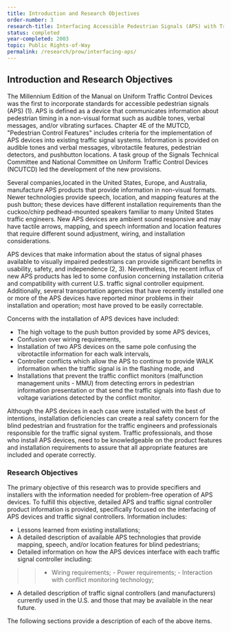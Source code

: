```yaml
---
title: Introduction and Research Objectives
order-number: 3
research-title: Interfacing Accessible Pedestrian Signals (APS) with Traffic Signal Control Equipment
status: completed
year-completed: 2003
topic: Public Rights-of-Way
permalink: /research/prow/interfacing-aps/
---
```


## Introduction and Research Objectives

The Millennium Edition of the Manual on Uniform Traffic Control Devices was the first to incorporate standards for accessible pedestrian signals (APS) (1). APS is defined as a device that communicates information about pedestrian timing in a non-visual format such as audible tones, verbal messages, and/or vibrating surfaces. Chapter 4E of the MUTCD, "Pedestrian Control Features" includes criteria for the implementation of APS devices into existing traffic signal systems. Information is provided on audible tones and verbal messages, vibrotactile features, pedestrian detectors, and pushbutton locations. A task group of the Signals Technical Committee and National Committee on Uniform Traffic Control Devices (NCUTCD) led the development of the new provisions.

Several companies,located in the United States, Europe, and Australia, manufacture APS products that provide information in non-visual formats. Newer technologies provide speech, location, and mapping features at the push button; these devices have different installation requirements than the cuckoo/chirp pedhead-mounted speakers familiar to many United States traffic engineers. New APS devices are ambient sound responsive and may have tactile arrows, mapping, and speech information and location features that require different sound adjustment, wiring, and installation considerations.

APS devices that make information about the status of signal phases available to visually impaired pedestrians can provide significant benefits in usability, safety, and independence (2, 3). Nevertheless, the recent influx of new APS products has led to some confusion concerning installation criteria and compatibility with current U.S. traffic signal controller equipment. Additionally, several transportation agencies that have recently installed one or more of the APS devices have reported minor problems in their installation and operation; most have proved to be easily correctable.

Concerns with the installation of APS devices have included:

-   The high voltage to the push button provided by some APS devices,
-   Confusion over wiring requirements,
-   Installation of two APS devices on the same pole confusing the vibrotactile information for each walk intervals,
-   Controller conflicts which allow the APS to continue to provide WALK information when the traffic signal is in the flashing mode, and
-   Installations that prevent the traffic conflict monitors (malfunction management units - MMU) from detecting errors in pedestrian information presentation or that send the traffic signals into flash due to voltage variations detected by the conflict monitor.

Although the APS devices in each case were installed with the best of intentions, installation deficiencies can create a real safety concern for the blind pedestrian and frustration for the traffic engineers and professionals responsible for the traffic signal system. Traffic professionals, and those who install APS devices, need to be knowledgeable on the product features and installation requirements to assure that all appropriate features are included and operate correctly.

### Research Objectives

The primary objective of this research was to provide specifiers and installers with the information needed for problem-free operation of APS devices. To fulfill this objective, detailed APS and traffic signal controller product information is provided, specifically focused on the interfacing of APS devices and traffic signal controllers. Information includes:

-   Lessons learned from existing installations;
-   A detailed description of available APS technologies that provide mapping, speech, and/or location features for blind pedestrians;
-   Detailed information on how the APS devices interface with each traffic signal controller including:

> > - Wiring requirements; - Power requirements; - Interaction with conflict monitoring technology;

-   A detailed description of traffic signal controllers (and manufacturers) currently used in the U.S. and those that may be available in the near future.

The following sections provide a description of each of the above items.
